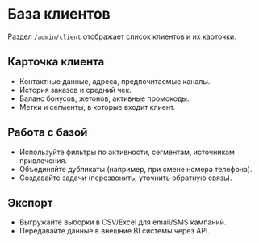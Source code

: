 # База клиентов

Раздел `/admin/client` отображает список клиентов и их карточки.

## Карточка клиента

- Контактные данные, адреса, предпочитаемые каналы.
- История заказов и средний чек.
- Баланс бонусов, жетонов, активные промокоды.
- Метки и сегменты, в которые входит клиент.

## Работа с базой

- Используйте фильтры по активности, сегментам, источникам привлечения.
- Объединяйте дубликаты (например, при смене номера телефона).
- Создавайте задачи (перезвонить, уточнить обратную связь).

## Экспорт

- Выгружайте выборки в CSV/Excel для email/SMS кампаний.
- Передавайте данные в внешние BI системы через API.
